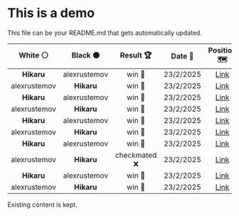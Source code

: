 # This is a demo

This file can be your README.md that gets automatically updated.

<!--START_SECTION:chessStats-->
<!-- Automatically generated with https://github.com/Balastrong/chess-stats-action -->

| White ⚪ | Black ⚫ | Result 🏆 | Date 📅 | Position 🗺️ |
|:---:|:---:|:---:|:---:|:---:|
| **Hikaru** | alexrustemov | win 🥇 | 23/2/2025 | <a href="http://www.ee.unb.ca/cgi-bin/tervo/fen.pl?select=8/2br1b1p/3k2p1/1R1p1p2/3P1P2/2N1PBP1/5K1P/8 b - - 6 37">Link</a> |
| alexrustemov | **Hikaru** | win 🥇 | 23/2/2025 | <a href="http://www.ee.unb.ca/cgi-bin/tervo/fen.pl?select=8/2r5/8/8/8/2KR4/4k3/8 w - - 9 84">Link</a> |
| **Hikaru** | alexrustemov | win 🥇 | 23/2/2025 | <a href="http://www.ee.unb.ca/cgi-bin/tervo/fen.pl?select=8/1p5n/3br1pk/p1p3pn/4p2q/PP2P3/1BP2PR1/2KQ3R b - - 1 31">Link</a> |
| alexrustemov | **Hikaru** | win 🥇 | 23/2/2025 | <a href="http://www.ee.unb.ca/cgi-bin/tervo/fen.pl?select=2Q5/2K5/8/4k3/8/3r1p2/5R2/8 w - - 5 69">Link</a> |
| **Hikaru** | alexrustemov | win 🥇 | 23/2/2025 | <a href="http://www.ee.unb.ca/cgi-bin/tervo/fen.pl?select=r2r1bk1/qbR2pp1/p3p2p/1p2B2Q/8/1P1BP3/P4PPP/3R2K1 b - - 4 22">Link</a> |
| alexrustemov | **Hikaru** | win 🥇 | 23/2/2025 | <a href="http://www.ee.unb.ca/cgi-bin/tervo/fen.pl?select=1k1r2Q1/pb3P1p/1p6/8/2p4P/2P2n2/PP5q/R4R1K w - - 0 25">Link</a> |
| **Hikaru** | alexrustemov | win 🥇 | 23/2/2025 | <a href="http://www.ee.unb.ca/cgi-bin/tervo/fen.pl?select=b3kn1Q/p4p2/1p6/4RN2/2P4P/1P6/P4PPK/q7 b - - 0 36">Link</a> |
| alexrustemov | **Hikaru** | checkmated ❌ | 23/2/2025 | <a href="http://www.ee.unb.ca/cgi-bin/tervo/fen.pl?select=8/8/4pK1k/3p4/2pP4/2P4R/8/4r3 b - - 5 64">Link</a> |
| **Hikaru** | alexrustemov | win 🥇 | 23/2/2025 | <a href="http://www.ee.unb.ca/cgi-bin/tervo/fen.pl?select=2r1qb1r/pk3pp1/1nR1p3/1Q5p/1P6/P3P1P1/1B1P1PBP/5RK1 b - - 0 23">Link</a> |
| alexrustemov | **Hikaru** | win 🥇 | 23/2/2025 | <a href="http://www.ee.unb.ca/cgi-bin/tervo/fen.pl?select=2r5/2r3k1/1p1pp2p/6p1/p3P1P1/P2NbR2/1PR2K2/8 w - - 0 37">Link</a> |

<!--END_SECTION:chessStats-->

Existing content is kept.
